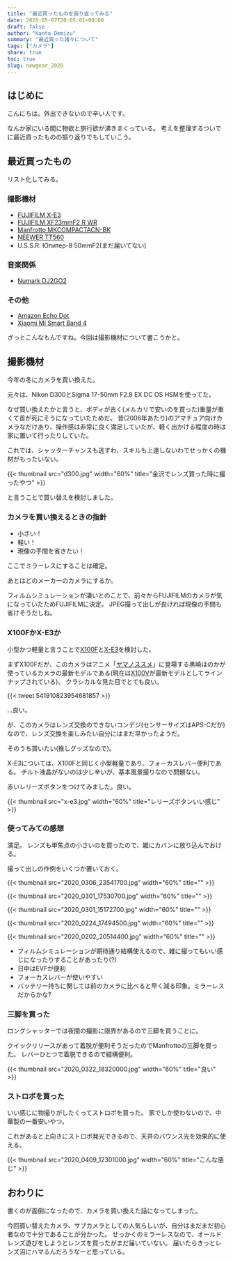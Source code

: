 ```yaml
---
title: "最近買ったものを振り返ってみる"
date: 2020-05-07T20:05:01+09:00
draft: false
author: "Kanta Demizu"
summary: "最近買った諸々について"
tags: ["カメラ"]
share: true
toc: true
slug: newgear_2020
---
```


## はじめに

こんにちは。外出できないので辛い人です。

なんか家にいる間に物欲と旅行欲が沸きまくっている。
考えを整理するついでに最近買ったものの振り返りでもしていこう。

## 最近買ったもの

リスト化してみる。

### 撮影機材

- [FUJIFILM X-E3](https://fujifilm-x.com/ja-jp/products/cameras/x-e3/)
- [FUJIFILM XF23mmF2 R WR](https://fujifilm-x.com/ja-jp/products/lenses/xf23mmf2-r-wr/)
- [Manfrotto MKCOMPACTACN-BK](https://www.manfrotto.com/jp-ja/compact-action-aluminium-tripod-with-hybrid-head-black-mkcompactacn-bk/)
- [NEEWER TT560](https://www.amazon.co.jp/dp/B074W8R183)
- U.S.S.R. Юпитер-8 50mmF2(まだ届いてない)

### 音楽関係

- [Numark DJ2GO2](http://numark.jp/djtogoto/)

### その他

- [Amazon Echo Dot](https://www.amazon.co.jp/dp/B07PHPYPYK)
- [Xiaomi Mi Smart Band 4](https://www.mi.com/jp/mi-smart-band-4/)

ざっとこんなもんですね。今回は撮影機材について書こうかと。

## 撮影機材

今年の冬にカメラを買い換えた。

元々は、Nikon D300とSigma 17-50mm F2.8 EX DC OS HSMを使ってた。

なぜ買い換えたかと言うと、ボディが古く(メルカリで安いのを買った)重量が重くて首が死にそうになっていたためだ。
昔(2006年あたり)のアマチュア向けカメラなだけあり、操作感は非常に良く満足していたが、軽く出かける程度の時は家に置いて行ったりしていた。

これでは、シャッターチャンスも逃すわ、スキルも上達しないわでせっかくの機材がもったいない。

{{< thumbnail src="d300.jpg" width="60%" title="金沢でレンズ買った時に撮ったやつ" >}}

と言うことで買い替えを検討しました。

### カメラを買い換えるときの指針

- 小さい！
- 軽い！
- 現像の手間を省きたい！

ここでミラーレスにすることは確定。

あとはどのメーカーのカメラにするか。

フィルムシミュレーションが凄いとのことで、前々からFUJIFILMのカメラが気になっていたためFUJIFILMに決定。
JPEG撮って出しが良ければ現像の手間も省けそうだしね。

### X100FかX-E3か

小型かつ軽量と言うことで[X100F](https://fujifilm-x.com/ja-jp/products/cameras/x100f/)と[X-E3](https://fujifilm-x.com/ja-jp/products/cameras/x-e3/)を検討した。

まずX100Fだが、このカメラはアニメ「[ヤマノススメ](http://www.yamanosusume.com)」に登場する黒崎ほのかが使っているカメラの最新モデルである(現在は[X100V](https://fujifilm-x.com/ja-jp/products/cameras/x100v/)が最新モデルとしてラインナップされている)。
クラシカルな見た目でとても良い。

{{< tweet 541910823954681857 >}}

...良い。

が、このカメラはレンズ交換のできないコンデジ(センサーサイズはAPS-Cだが)なので、レンズ交換を楽しみたい自分にはまだ早かったようだ。

そのうち買いたい(推しグッズなので)。

X-E3については、X100Fと同じく小型軽量であり、フォーカスレバー便利である。
チルト液晶がないのは少し辛いが、基本風景撮りなので問題ない。

赤いレリーズボタンをつけてみました。良い。

{{< thumbnail src="x-e3.jpg" width="60%" title="レリーズボタンいい感じ" >}}

### 使ってみての感想

満足。
レンズも単焦点の小さいのを買ったので、雑にカバンに放り込んでおける。

撮って出しの作例をいくつか置いておく。

{{< thumbnail src="2020_0306_23541700.jpg" width="60%" title="" >}}

{{< thumbnail src="2020_0301_17530700.jpg" width="60%" title="" >}}

{{< thumbnail src="2020_0301_15172700.jpg" width="60%" title="" >}}

{{< thumbnail src="2020_0224_17494500.jpg" width="60%" title="" >}}

{{< thumbnail src="2020_0202_20514400.jpg" width="60%" title="" >}}

- フィルムシミュレーションが期待通り結構使えるので、雑に撮ってもいい感じになったりすることがあったり(?)
- 日中はEVFが便利
- フォーカスレバーが使いやすい
- バッテリー持ちに関しては前のカメラに比べると早く減る印象。ミラーレスだからかな?

### 三脚を買った

ロングシャッターでは夜間の撮影に限界があるので三脚を買うことに。

クイックリリースがあって着脱が便利そうだったのでManfrottoの三脚を買った。
レバーひとつで着脱できるので結構便利。

{{< thumbnail src="2020_0322_18320000.jpg" width="60%" title="良い" >}}

### ストロボを買った

いい感じに物撮りがしたくってストロボを買った。
家でしか使わないので、中華製の一番安いやつ。

これがあると上向きにストロボ発光できるので、天井のバウンス光を効果的に使える。

{{< thumbnail src="2020_0409_12301000.jpg" width="60%" title="こんな感じ" >}}

## おわりに

書くのが面倒になったので、カメラを買い換えた話になってしまった。

今回買い替えたカメラ、サブカメラとしての人気らしいが、自分はまだまだ初心者なので十分であることが分かった。
せっかくのミラーレスなので、オールドレンズ遊びをしようとレンズを買ったがまだ届いていない。
届いたらきっとレンズ沼にハマるんだろうなーと思っている。
